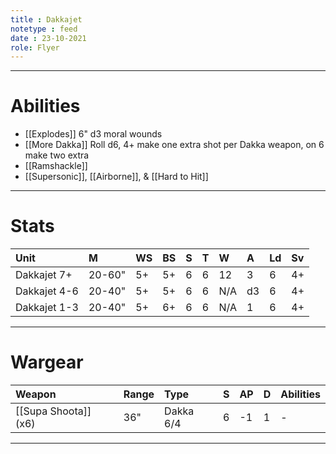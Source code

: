```yaml
---
title : Dakkajet
notetype : feed
date : 23-10-2021
role: Flyer
---
```


---

# Abilities

- [[Explodes]] 6" d3 moral wounds
- [[More Dakka]] Roll d6, 4+ make one extra shot per Dakka weapon, on 6 make two extra
- [[Ramshackle]]
- [[Supersonic]], [[Airborne]], & [[Hard to Hit]]

---

# Stats

| Unit         | M      | WS  | BS  | S   | T   | W   | A   | Ld  | Sv  |
|:------------ |:------ |:--- |:--- |:--- |:--- |:--- |:--- |:--- |:--- |
| Dakkajet 7+  | 20-60" | 5+  | 5+  | 6   | 6   | 12  | 3   | 6   | 4+  |
| Dakkajet 4-6 | 20-40" | 5+  | 5+  | 6   | 6   | N/A | d3  | 6   | 4+  |
| Dakkajet 1-3 | 20-40" | 5+  | 6+  | 6   | 6   | N/A | 1   | 6   | 4+  |

---

# Wargear

| Weapon               | Range | Type      | S   | AP  | D   | Abilities |
|:-------------------- |:----- |:--------- |:--- |:--- |:--- |:--------- |
| [[Supa Shoota]] (x6) | 36"   | Dakka 6/4 | 6   | -1  | 1   | -         |

---